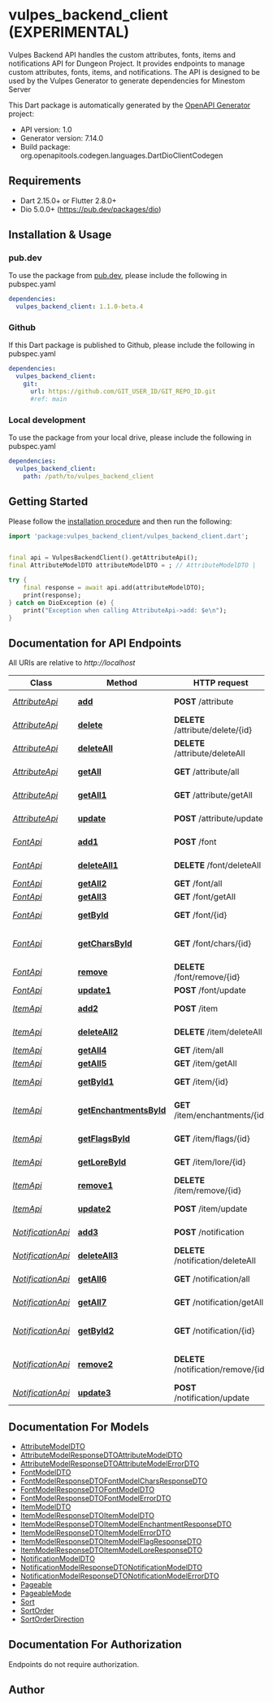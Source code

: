 # vulpes_backend_client (EXPERIMENTAL)
Vulpes Backend API handles the custom attributes, fonts, items and notifications API for Dungeon Project.
It provides endpoints to manage custom attributes, fonts, items, and notifications.
The API is designed to be used by the Vulpes Generator to generate dependencies for Minestom Server

This Dart package is automatically generated by the [OpenAPI Generator](https://openapi-generator.tech) project:

- API version: 1.0
- Generator version: 7.14.0
- Build package: org.openapitools.codegen.languages.DartDioClientCodegen

## Requirements

* Dart 2.15.0+ or Flutter 2.8.0+
* Dio 5.0.0+ (https://pub.dev/packages/dio)

## Installation & Usage

### pub.dev
To use the package from [pub.dev](https://pub.dev), please include the following in pubspec.yaml
```yaml
dependencies:
  vulpes_backend_client: 1.1.0-beta.4
```

### Github
If this Dart package is published to Github, please include the following in pubspec.yaml
```yaml
dependencies:
  vulpes_backend_client:
    git:
      url: https://github.com/GIT_USER_ID/GIT_REPO_ID.git
      #ref: main
```

### Local development
To use the package from your local drive, please include the following in pubspec.yaml
```yaml
dependencies:
  vulpes_backend_client:
    path: /path/to/vulpes_backend_client
```

## Getting Started

Please follow the [installation procedure](#installation--usage) and then run the following:

```dart
import 'package:vulpes_backend_client/vulpes_backend_client.dart';


final api = VulpesBackendClient().getAttributeApi();
final AttributeModelDTO attributeModelDTO = ; // AttributeModelDTO | 

try {
    final response = await api.add(attributeModelDTO);
    print(response);
} catch on DioException (e) {
    print("Exception when calling AttributeApi->add: $e\n");
}

```

## Documentation for API Endpoints

All URIs are relative to *http://localhost*

Class | Method | HTTP request | Description
------------ | ------------- | ------------- | -------------
[*AttributeApi*](doc/AttributeApi.md) | [**add**](doc/AttributeApi.md#add) | **POST** /attribute | Add a new attribute
[*AttributeApi*](doc/AttributeApi.md) | [**delete**](doc/AttributeApi.md#delete) | **DELETE** /attribute/delete/{id} | Delete an attribute by ID
[*AttributeApi*](doc/AttributeApi.md) | [**deleteAll**](doc/AttributeApi.md#deleteall) | **DELETE** /attribute/deleteAll | Delete all attributes
[*AttributeApi*](doc/AttributeApi.md) | [**getAll**](doc/AttributeApi.md#getall) | **GET** /attribute/all | Get all attributes
[*AttributeApi*](doc/AttributeApi.md) | [**getAll1**](doc/AttributeApi.md#getall1) | **GET** /attribute/getAll | Get all attributes
[*AttributeApi*](doc/AttributeApi.md) | [**update**](doc/AttributeApi.md#update) | **POST** /attribute/update | Get an attribute by ID
[*FontApi*](doc/FontApi.md) | [**add1**](doc/FontApi.md#add1) | **POST** /font | Add a new font
[*FontApi*](doc/FontApi.md) | [**deleteAll1**](doc/FontApi.md#deleteall1) | **DELETE** /font/deleteAll | Delete all fonts
[*FontApi*](doc/FontApi.md) | [**getAll2**](doc/FontApi.md#getall2) | **GET** /font/all | Get all fonts
[*FontApi*](doc/FontApi.md) | [**getAll3**](doc/FontApi.md#getall3) | **GET** /font/getAll | Get all fonts
[*FontApi*](doc/FontApi.md) | [**getById**](doc/FontApi.md#getbyid) | **GET** /font/{id} | Get a font by ID
[*FontApi*](doc/FontApi.md) | [**getCharsById**](doc/FontApi.md#getcharsbyid) | **GET** /font/chars/{id} | Get characters by font ID
[*FontApi*](doc/FontApi.md) | [**remove**](doc/FontApi.md#remove) | **DELETE** /font/remove/{id} | Remove a font by ID
[*FontApi*](doc/FontApi.md) | [**update1**](doc/FontApi.md#update1) | **POST** /font/update | Update a font
[*ItemApi*](doc/ItemApi.md) | [**add2**](doc/ItemApi.md#add2) | **POST** /item | Add a new item
[*ItemApi*](doc/ItemApi.md) | [**deleteAll2**](doc/ItemApi.md#deleteall2) | **DELETE** /item/deleteAll | Delete all items
[*ItemApi*](doc/ItemApi.md) | [**getAll4**](doc/ItemApi.md#getall4) | **GET** /item/all | Get all items
[*ItemApi*](doc/ItemApi.md) | [**getAll5**](doc/ItemApi.md#getall5) | **GET** /item/getAll | Get all items
[*ItemApi*](doc/ItemApi.md) | [**getById1**](doc/ItemApi.md#getbyid1) | **GET** /item/{id} | Get an item by ID
[*ItemApi*](doc/ItemApi.md) | [**getEnchantmentsById**](doc/ItemApi.md#getenchantmentsbyid) | **GET** /item/enchantments/{id} | Get enchantments of an item
[*ItemApi*](doc/ItemApi.md) | [**getFlagsById**](doc/ItemApi.md#getflagsbyid) | **GET** /item/flags/{id} | Get all flags of an item
[*ItemApi*](doc/ItemApi.md) | [**getLoreById**](doc/ItemApi.md#getlorebyid) | **GET** /item/lore/{id} | Get all lore of an item
[*ItemApi*](doc/ItemApi.md) | [**remove1**](doc/ItemApi.md#remove1) | **DELETE** /item/remove/{id} | Remove an item by ID
[*ItemApi*](doc/ItemApi.md) | [**update2**](doc/ItemApi.md#update2) | **POST** /item/update | Update an item
[*NotificationApi*](doc/NotificationApi.md) | [**add3**](doc/NotificationApi.md#add3) | **POST** /notification | Add a new notification
[*NotificationApi*](doc/NotificationApi.md) | [**deleteAll3**](doc/NotificationApi.md#deleteall3) | **DELETE** /notification/deleteAll | Delete all notifications
[*NotificationApi*](doc/NotificationApi.md) | [**getAll6**](doc/NotificationApi.md#getall6) | **GET** /notification/all | Get all notifications
[*NotificationApi*](doc/NotificationApi.md) | [**getAll7**](doc/NotificationApi.md#getall7) | **GET** /notification/getAll | Get all notifications
[*NotificationApi*](doc/NotificationApi.md) | [**getById2**](doc/NotificationApi.md#getbyid2) | **GET** /notification/{id} | Get a notification by ID
[*NotificationApi*](doc/NotificationApi.md) | [**remove2**](doc/NotificationApi.md#remove2) | **DELETE** /notification/remove/{id} | Remove a notification by ID
[*NotificationApi*](doc/NotificationApi.md) | [**update3**](doc/NotificationApi.md#update3) | **POST** /notification/update | Update a notification


## Documentation For Models

 - [AttributeModelDTO](doc/AttributeModelDTO.md)
 - [AttributeModelResponseDTOAttributeModelDTO](doc/AttributeModelResponseDTOAttributeModelDTO.md)
 - [AttributeModelResponseDTOAttributeModelErrorDTO](doc/AttributeModelResponseDTOAttributeModelErrorDTO.md)
 - [FontModelDTO](doc/FontModelDTO.md)
 - [FontModelResponseDTOFontModelCharsResponseDTO](doc/FontModelResponseDTOFontModelCharsResponseDTO.md)
 - [FontModelResponseDTOFontModelDTO](doc/FontModelResponseDTOFontModelDTO.md)
 - [FontModelResponseDTOFontModelErrorDTO](doc/FontModelResponseDTOFontModelErrorDTO.md)
 - [ItemModelDTO](doc/ItemModelDTO.md)
 - [ItemModelResponseDTOItemModelDTO](doc/ItemModelResponseDTOItemModelDTO.md)
 - [ItemModelResponseDTOItemModelEnchantmentResponseDTO](doc/ItemModelResponseDTOItemModelEnchantmentResponseDTO.md)
 - [ItemModelResponseDTOItemModelErrorDTO](doc/ItemModelResponseDTOItemModelErrorDTO.md)
 - [ItemModelResponseDTOItemModelFlagResponseDTO](doc/ItemModelResponseDTOItemModelFlagResponseDTO.md)
 - [ItemModelResponseDTOItemModelLoreResponseDTO](doc/ItemModelResponseDTOItemModelLoreResponseDTO.md)
 - [NotificationModelDTO](doc/NotificationModelDTO.md)
 - [NotificationModelResponseDTONotificationModelDTO](doc/NotificationModelResponseDTONotificationModelDTO.md)
 - [NotificationModelResponseDTONotificationModelErrorDTO](doc/NotificationModelResponseDTONotificationModelErrorDTO.md)
 - [Pageable](doc/Pageable.md)
 - [PageableMode](doc/PageableMode.md)
 - [Sort](doc/Sort.md)
 - [SortOrder](doc/SortOrder.md)
 - [SortOrderDirection](doc/SortOrderDirection.md)


## Documentation For Authorization

Endpoints do not require authorization.


## Author



